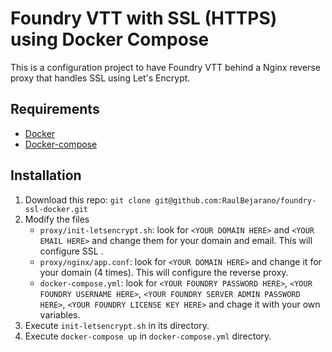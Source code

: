 # Foundry VTT with SSL (HTTPS) using Docker Compose

This is a configuration project to have Foundry VTT behind a Nginx reverse proxy that handles SSL using Let's Encrypt.

## Requirements

- [Docker](https://docs.docker.com/get-docker/)
- [Docker-compose](https://docs.docker.com/compose/install/)

## Installation
1. Download this repo: `git clone git@github.com:RaulBejarano/foundry-ssl-docker.git`
2. Modify the files 
   - `proxy/init-letsencrypt.sh`: look for `<YOUR DOMAIN HERE>` and `<YOUR EMAIL HERE>` and change them for your domain and email. This will configure SSL .
   - `proxy/nginx/app.conf`: look for `<YOUR DOMAIN HERE>` and change it for your domain (4 times). This will configure the reverse proxy.
   - `docker-compose.yml`: look for `<YOUR FOUNDRY PASSWORD HERE>`, `<YOUR FOUNDRY USERNAME HERE>`, `<YOUR FOUNDRY SERVER ADMIN PASSWORD HERE>`, `<YOUR FOUNDRY LICENSE KEY HERE>` and chage it with your own variables.
3. Execute `init-letsencrypt.sh` in its directory.
4. Execute `docker-compose up` in `docker-compose.yml` directory.

